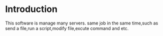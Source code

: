 # Introduction
This software is manage many servers.
same job in the same time,such as send a file,run a script,modify file,excute
command and etc.
